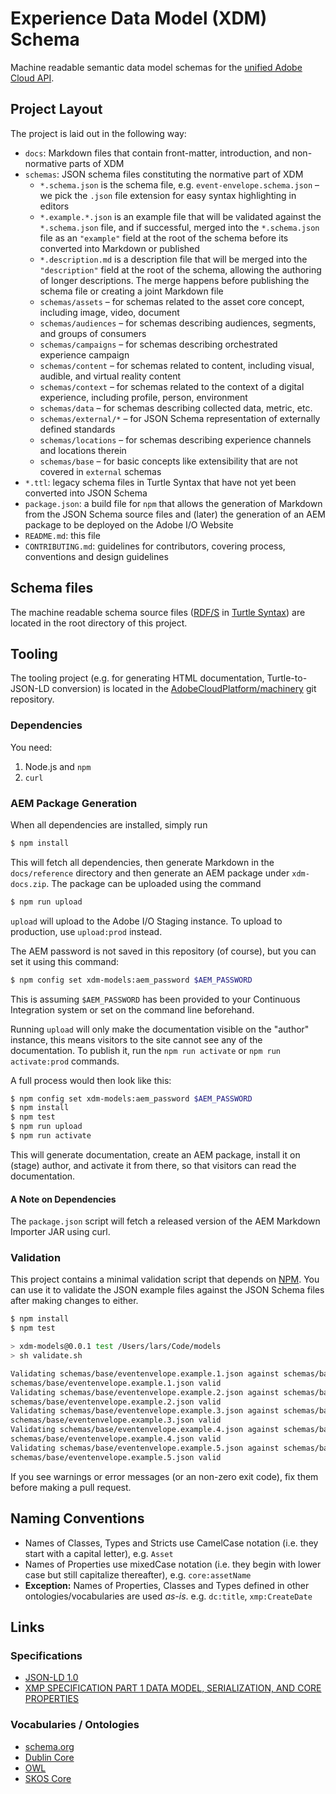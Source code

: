 # Experience Data Model (XDM) Schema

Machine readable semantic data model schemas for the [unified Adobe Cloud API](https://wiki.corp.adobe.com/display/ctooperations/Content+and+Data+Workstream).

## Project Layout

The project is laid out in the following way:

- `docs`: Markdown files that contain front-matter, introduction, and non-normative parts of XDM
- `schemas`: JSON schema files constituting the normative part of XDM
  - `*.schema.json` is the schema file, e.g. `event-envelope.schema.json` – we pick the `.json` file extension for easy syntax highlighting in editors
  - `*.example.*.json` is an example file that will be validated against the `*.schema.json` file, and if successful, merged into the `*.schema.json` file as an `"example"` field at the root of the schema before its converted into Markdown or published
  - `*.description.md` is a description file that will be merged into the `"description"` field at the root of the schema, allowing the authoring of longer descriptions. The merge happens before publishing the schema file or creating a joint Markdown file
  - `schemas/assets` – for schemas related to the asset core concept, including image, video, document
  - `schemas/audiences` – for schemas describing audiences, segments, and groups of consumers
  - `schemas/campaigns` – for schemas describing orchestrated experience campaign
  - `schemas/content` – for schemas related to content, including visual, audible, and virtual reality content
  - `schemas/context` – for schemas related to the context of a digital experience, including profile, person, environment
  - `schemas/data` – for schemas describing collected data, metric, etc.
  - `schemas/external/*` – for JSON Schema representation of externally defined standards
  - `schemas/locations` – for schemas describing experience channels and locations therein
  - `schemas/base` – for basic concepts like extensibility that are not covered in `external` schemas
- `*.ttl`: legacy schema files in Turtle Syntax that have not yet been converted into JSON Schema
- `package.json`: a build file for `npm` that allows the generation of Markdown from the JSON Schema source files and (later) the generation of an AEM package to be deployed on the Adobe I/O Website
- `README.md`: this file
- `CONTRIBUTING.md`: guidelines for contributors, covering process, conventions and design guidelines

## Schema files

The machine readable schema source files ([RDF/S](https://www.w3.org/TR/rdf-schema/) in [Turtle Syntax](https://www.w3.org/TR/turtle/)) are located in the root directory of this project.

## Tooling

The tooling project (e.g. for generating HTML documentation, Turtle-to-JSON-LD conversion) is located in the [AdobeCloudPlatform/machinery](https://git.corp.adobe.com/AdobeCloudPlatform/machinery) git repository. 

### Dependencies

You need:

1. Node.js and `npm`
2. `curl`

### AEM Package Generation

When all dependencies are installed, simply run

```bash
$ npm install
```

This will fetch all dependencies, then generate Markdown in the `docs/reference` directory and then generate an AEM package under `xdm-docs.zip`. The package can be uploaded using the command

```bash
$ npm run upload
```

`upload` will upload to the Adobe I/O Staging instance. To upload to production, use `upload:prod` instead.

The AEM password is not saved in this repository (of course), but you can set it using this command:

```bash
$ npm config set xdm-models:aem_password $AEM_PASSWORD
```

This is assuming `$AEM_PASSWORD` has been provided to your Continuous Integration system or set on the command line beforehand.

Running `upload` will only make the documentation visible on the "author" instance, this means visitors to the site cannot see any of the documentation. To publish it, run the `npm run activate` or `npm run activate:prod` commands.

A full process would then look like this:

```bash
$ npm config set xdm-models:aem_password $AEM_PASSWORD
$ npm install
$ npm test
$ npm run upload
$ npm run activate
```
This will generate documentation, create an AEM package, install it on (stage) author, and activate it from there, so that visitors can read the documentation.

#### A Note on Dependencies

The `package.json` script will fetch a released version of the AEM Markdown Importer JAR using curl.

### Validation

This project contains a minimal validation script that depends on [NPM](https://www.npmjs.com). You can use it to validate the JSON example files against the JSON Schema files after making changes to either.

```bash
$ npm install
$ npm test

> xdm-models@0.0.1 test /Users/lars/Code/models
> sh validate.sh

Validating schemas/base/eventenvelope.example.1.json against schemas/base/eventenvelope.schema.json
schemas/base/eventenvelope.example.1.json valid
Validating schemas/base/eventenvelope.example.2.json against schemas/base/eventenvelope.schema.json
schemas/base/eventenvelope.example.2.json valid
Validating schemas/base/eventenvelope.example.3.json against schemas/base/eventenvelope.schema.json
schemas/base/eventenvelope.example.3.json valid
Validating schemas/base/eventenvelope.example.4.json against schemas/base/eventenvelope.schema.json
schemas/base/eventenvelope.example.4.json valid
Validating schemas/base/eventenvelope.example.5.json against schemas/base/eventenvelope.schema.json
schemas/base/eventenvelope.example.5.json valid

```

If you see warnings or error messages (or an non-zero exit code), fix them before making a pull request.

## Naming Conventions

* Names of Classes, Types and Stricts use CamelCase notation (i.e. they start with a capital letter), e.g. `Asset`
* Names of Properties use mixedCase notation (i.e. they begin with lower case but still capitalize thereafter), e.g. `core:assetName`
* **Exception:** Names of Properties, Classes and Types defined in other ontologies/vocabularies are used _as-is_. e.g. `dc:title`, `xmp:CreateDate`

## Links

### Specifications

* [JSON-LD 1.0](https://www.w3.org/TR/json-ld/)
* [XMP SPECIFICATION PART 1 DATA MODEL, SERIALIZATION, AND CORE PROPERTIES](http://wwwimages.adobe.com/content/dam/Adobe/en/devnet/xmp/pdfs/XMP%20SDK%20Release%20cc-2014-12/XMPSpecificationPart1.pdf)

### Vocabularies / Ontologies

* [schema.org](http://schema.org)
* [Dublin Core](http://dublincore.org/)
* [OWL](http://www.w3.org/TR/2009/REC-owl2-overview-20091027/)
* [SKOS Core](http://www.w3.org/TR/2009/REC-skos-reference-20090818/)
